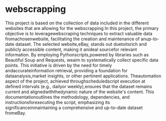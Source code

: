 # webscrapping
This project is based on the collection of data included in the different websites that are allowing for the webscrapping
In this project, the primary objective is to leveragewebscraping techniques to extract valuable data fromachosenwebsite, facilitating the creation and maintenance of anup-to-date dataset. The selected website,eBay, stands out duetoitsrich and publicly accessible content, making it anideal sourcefor relevant information. By employing Pythonscripts,powered by libraries such as Beautiful Soup and Requests, weaim to systematically collect specific data points. This initiative is driven by the need for timely andaccurateinformation retrieval, providing a foundation for dataanalysis,market insights, or other pertinent applications. Theautomation aspect of the project, achieved throughscheduledscript execution at defined intervals (e.g., dailyor weekly),ensures that the dataset remains current and alignedwiththedynamic nature of the website's content. This documentationoutlines the methodology, dependencies, and instructionsforexecuting the script, emphasizing its significanceinmaintaining a comprehensive and up-to-date dataset fromeBay.

